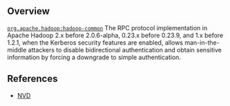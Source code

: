 ## Overview
[`org.apache.hadoop:hadoop-common`](http://search.maven.org/#search%7Cga%7C1%7Ca%3A%22hadoop-common%22)
The RPC protocol implementation in Apache Hadoop 2.x before 2.0.6-alpha, 0.23.x before 0.23.9, and 1.x before 1.2.1, when the Kerberos security features are enabled, allows man-in-the-middle attackers to disable bidirectional authentication and obtain sensitive information by forcing a downgrade to simple authentication.

## References
- [NVD](https://web.nvd.nist.gov/view/vuln/detail?vulnId=CVE-2013-2192)